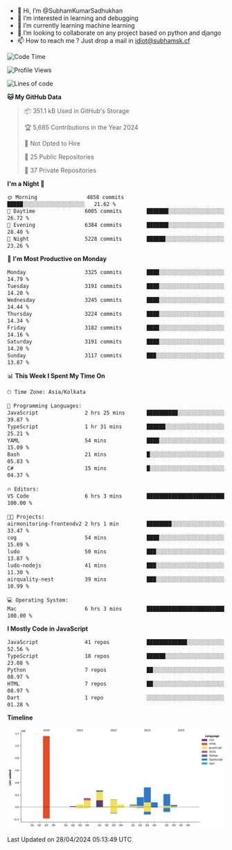 - 👋 Hi, I’m @SubhamKumarSadhukhan
- 👀 I’m interested in learning and debugging
- 🌱 I’m currently learning machine learning
- 💞️ I’m looking to collaborate on any project based on python and django
- 📫 How to reach me ?
      Just drop a mail in idiot@subhamsk.cf

<!---
SubhamKumarSadhukhan/SubhamKumarSadhukhan is a ✨ special ✨ repository because its `README.md` (this file) appears on your GitHub profile.
You can click the Preview link to take a look at your changes.
--->


<!--START_SECTION:waka-->
![Code Time](http://img.shields.io/badge/Code%20Time-2%2C138%20hrs%2034%20mins-blue)

![Profile Views](http://img.shields.io/badge/Profile%20Views-0-blue)

![Lines of code](https://img.shields.io/badge/From%20Hello%20World%20I%27ve%20Written-2.6%20million%20lines%20of%20code-blue)

**🐱 My GitHub Data** 

> 📦 351.1 kB Used in GitHub's Storage 
 > 
> 🏆 5,685 Contributions in the Year 2024
 > 
> 🚫 Not Opted to Hire
 > 
> 📜 25 Public Repositories 
 > 
> 🔑 37 Private Repositories 
 > 
**I'm a Night 🦉** 

```text
🌞 Morning                4858 commits        █████░░░░░░░░░░░░░░░░░░░░   21.62 % 
🌆 Daytime                6005 commits        ███████░░░░░░░░░░░░░░░░░░   26.72 % 
🌃 Evening                6384 commits        ███████░░░░░░░░░░░░░░░░░░   28.40 % 
🌙 Night                  5228 commits        ██████░░░░░░░░░░░░░░░░░░░   23.26 % 
```
📅 **I'm Most Productive on Monday** 

```text
Monday                   3325 commits        ████░░░░░░░░░░░░░░░░░░░░░   14.79 % 
Tuesday                  3191 commits        ████░░░░░░░░░░░░░░░░░░░░░   14.20 % 
Wednesday                3245 commits        ████░░░░░░░░░░░░░░░░░░░░░   14.44 % 
Thursday                 3224 commits        ████░░░░░░░░░░░░░░░░░░░░░   14.34 % 
Friday                   3182 commits        ████░░░░░░░░░░░░░░░░░░░░░   14.16 % 
Saturday                 3191 commits        ████░░░░░░░░░░░░░░░░░░░░░   14.20 % 
Sunday                   3117 commits        ███░░░░░░░░░░░░░░░░░░░░░░   13.87 % 
```


📊 **This Week I Spent My Time On** 

```text
🕑︎ Time Zone: Asia/Kolkata

💬 Programming Languages: 
JavaScript               2 hrs 25 mins       ██████████░░░░░░░░░░░░░░░   39.87 % 
TypeScript               1 hr 31 mins        ██████░░░░░░░░░░░░░░░░░░░   25.21 % 
YAML                     54 mins             ████░░░░░░░░░░░░░░░░░░░░░   15.09 % 
Bash                     21 mins             █░░░░░░░░░░░░░░░░░░░░░░░░   05.83 % 
C#                       15 mins             █░░░░░░░░░░░░░░░░░░░░░░░░   04.37 % 

🔥 Editors: 
VS Code                  6 hrs 3 mins        █████████████████████████   100.00 % 

🐱‍💻 Projects: 
airmonitoring-frontendv2 2 hrs 1 min         ████████░░░░░░░░░░░░░░░░░   33.47 % 
cog                      54 mins             ████░░░░░░░░░░░░░░░░░░░░░   15.09 % 
ludo                     50 mins             ███░░░░░░░░░░░░░░░░░░░░░░   13.87 % 
ludo-nodejs              41 mins             ███░░░░░░░░░░░░░░░░░░░░░░   11.30 % 
airquality-nest          39 mins             ███░░░░░░░░░░░░░░░░░░░░░░   10.99 % 

💻 Operating System: 
Mac                      6 hrs 3 mins        █████████████████████████   100.00 % 
```

**I Mostly Code in JavaScript** 

```text
JavaScript               41 repos            █████████████░░░░░░░░░░░░   52.56 % 
TypeScript               18 repos            ██████░░░░░░░░░░░░░░░░░░░   23.08 % 
Python                   7 repos             ██░░░░░░░░░░░░░░░░░░░░░░░   08.97 % 
HTML                     7 repos             ██░░░░░░░░░░░░░░░░░░░░░░░   08.97 % 
Dart                     1 repo              ░░░░░░░░░░░░░░░░░░░░░░░░░   01.28 % 
```



**Timeline**

![Lines of Code chart](https://raw.githubusercontent.com/SubhamKumarSadhukhan/SubhamKumarSadhukhan/main/assets/bar_graph.png)


 Last Updated on 28/04/2024 05:13:49 UTC
<!--END_SECTION:waka-->
